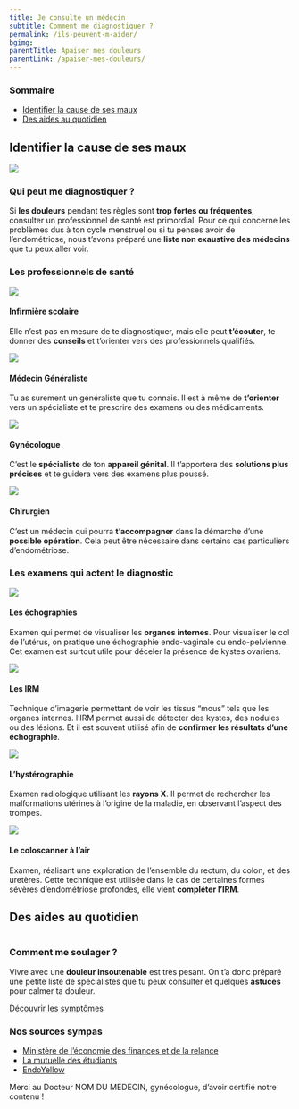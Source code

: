 ```yaml
---
title: Je consulte un médecin
subtitle: Comment me diagnostiquer ?
permalink: /ils-peuvent-m-aider/
bgimg: 
parentTitle: Apaiser mes douleurs
parentLink: /apaiser-mes-douleurs/
---
```

<section class="sources section">
    <div class="container">
        <div class="row">
            <h3>Sommaire</h3>
            <ul class="d-flex flex-column justify-content-lg-between flex-lg-row">
                <li><a href="#sect1">Identifier la cause de ses maux</a></li>
                <li><a href="#sect2">Des aides au quotidien</a></li>
            </ul>
        </div>
    </div>
</section>

<section class="section" id="sect1">
    <div class="container">
        <h2 class="mb-56"><span>Identifier la cause de ses maux</span></h2>
        <div class="row d-flex justify-content-lg-between mb-72">
            <img class="col-lg-6" src="/assets/images/content/soutenir.jpg">
            <div class="col-lg-5 d-flex justify-content-center flex-column">
                <h3>Qui peut me diagnostiquer ?</h3>
                <p>Si <b>les douleurs</b> pendant tes règles sont <b>trop fortes ou fréquentes</b>, consulter un professionnel de santé est primordial. Pour ce qui concerne les problèmes dus à ton cycle menstruel ou si tu penses avoir de l’endométriose, nous t’avons préparé une <b>liste non exaustive des médecins</b> que tu peux aller voir.</p>
            </div>
        </div>
        <div class="row mb-56">
            <h3 class="mb-56"><span>Les professionnels de santé</span></h3>
            <div class="col-lg-3 d-flex justify-content-start flex-column">
                <img class="mb-2" src="/assets/images/content/infirmiere.jpg">
                <h4 class="text-center">Infirmière scolaire</h4>
                <p>Elle n’est pas en mesure de te diagnostiquer, mais elle peut <b>t’écouter</b>, te donner des <b>conseils</b> et t’orienter vers des professionnels qualifiés.</p>
            </div>
            <div class="col-lg-3 d-flex justify-content-start flex-column">
                <img class="mb-2" src="/assets/images/content/medecin.jpg">
                <h4 class="text-center">Médecin Généraliste</h4>
                <p>Tu as surement un généraliste que tu connais. Il est à même de <b>t’orienter</b> vers un spécialiste et te prescrire des examens ou des médicaments. </p>
            </div>
            <div class="col-lg-3 d-flex justify-content-start flex-column">
                <img class="mb-2" src="/assets/images/content/gyneco.jpg">
                <h4 class="text-center">Gynécologue</h4>
                <p>C’est le <b>spécialiste</b> de ton <b>appareil génital</b>. Il t’apportera des <b>solutions plus précises</b> et te guidera vers des examens plus poussé.</p>
            </div>
            <div class="col-lg-3 d-flex justify-content-start flex-column">
                <img class="mb-2" src="/assets/images/content/chirurgien.jpg">
                <h4 class="text-center">Chirurgien</h4>
                <p>C’est un médecin qui pourra <b>t’accompagner</b> dans la démarche d’une <b>possible opération</b>. Cela peut être nécessaire dans certains cas particuliers d’endométriose.</p>
            </div>
        </div>
        <div class="row d-flex">
            <h3 class="mb-56"><span>Les examens qui actent le diagnostic</span></h3>
            <div class="col-lg-3 d-flex justify-content-start flex-column">
                <img class="mb-2" src="/assets/images/content/echo.jpg">
                <h4 class='text-center'>Les échographies</h4>
                <p>Examen qui permet de visualiser les <b>organes internes</b>. Pour visualiser le col de l’utérus, on pratique une échographie endo-vaginale ou endo-pelvienne. Cet examen est surtout utile pour déceler la présence de kystes ovariens.</p>
            </div>
            <div class="col-lg-3 d-flex justify-content-start flex-column">
                <img class="mb-2" src="/assets/images/content/irm.jpg">
                <h4 class='text-center'>Les IRM</h4>
                <p>Technique d’imagerie permettant de voir les tissus “mous” tels que les organes internes. l’IRM permet aussi de détecter des kystes, des nodules ou des lésions. Et il est souvent utilisé afin de <b>confirmer les résultats d’une échographie</b>.</p>
            </div>
            <div class="col-lg-3 d-flex justify-content-start flex-column">
                <img class="mb-2" src="/assets/images/content/hystero.jpg">
                <h4 class='text-center'>L’hystérographie</h4>
                <p>Examen radiologique utilisant les <b>rayons X</b>. Il permet de rechercher les malformations utérines à l’origine de la maladie, en observant l’aspect des trompes. </p>
            </div>
            <div class="col-lg-3 d-flex justify-content-start flex-column">
                <img class="mb-2" src="/assets/images/content/coloscan.jpg">
                <h4 class='text-center'>Le coloscanner à l’air</h4>
                <p>Examen, réalisant une exploration de l’ensemble du rectum, du colon, et des uretères. Cette technique est utilisée dans le cas de certaines formes sévères d’endométriose profondes, elle vient <b>compléter l’IRM</b>.</p>
            </div>
        </div>
    </div>
</section>

<section class="section" id="sect2">
    <div class="container">
        <h2 class="mb-56" class="mb-56"><span>Des aides au quotidien</span></h2>
        <div class="row d-flex justify-content-between">
            <div class="col-12 col-lg-6 mb-4 mb-lg-0">
                <img class="w-100" src="{{ "/assets/images/content/quoi.jpg" | relative_url }}" alt="">
            </div>
            <div class="col-12 col-lg-5 d-flex justify-content-center align-items-start flex-column ">
                <h3 class="titre_sommaire_accueil">Comment me soulager ?</h3>
                <p class="card-text">Vivre avec une <b>douleur insoutenable</b> est très pesant. On t’a donc préparé une petite liste de spécialistes que tu peux consulter et quelques <b>astuces</b> pour calmer ta douleur.</p>
                <a href="/que-m-arrive-t-il/" class="btn btn-primary">Découvrir les symptômes</a>
            </div>
        </div>
    </div>
</section>

<section class="sources section">
    <div class="container">
        <div class="row">
            <h3>Nos sources sympas</h3>
            <ul class="d-flex flex-column justify-content-lg-between flex-lg-row">
                <li><a href="#">Ministère de l’économie des finances et de la relance</a></li>
                <li><a href="#">La mutuelle des étudiants</a></li>
                <li><a href="#">EndoYellow</a></li>
            </ul>
            <div class="d-flex">
                <!-- <img src="/assets/images/le-petit-chaperon-rouge.png" alt="photo medecin" class="mr-1"> -->
                <p>Merci au Docteur NOM DU MEDECIN, gynécologue, d’avoir certifié notre contenu !</p>
            </div>
        </div>
    </div>
</section>